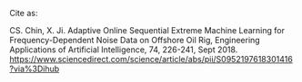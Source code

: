 Cite as:

CS. Chin, X. Ji. Adaptive Online Sequential Extreme Machine Learning for Frequency-Dependent Noise Data on Offshore Oil Rig, 
Engineering Applications of Artificial Intelligence, 74, 226-241, Sept 2018. 
https://www.sciencedirect.com/science/article/abs/pii/S0952197618301416?via%3Dihub
